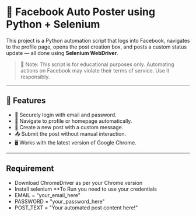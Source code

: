 # 🤖 Facebook Auto Poster using Python + Selenium

This project is a Python automation script that logs into Facebook, navigates to the profile page, opens the post creation box, and posts a custom status update — all done using **Selenium WebDriver**.

> 🚨 Note: This script is for educational purposes only. Automating actions on Facebook may violate their terms of service. Use it responsibly.

---

## 🔧 Features

- 🔐 Securely login with email and password.
- 🧭 Navigate to profile or homepage automatically.
- 💬 Create a new post with a custom message.
- 📤 Submit the post without manual interaction.
- 🖥️ Works with the latest version of Google Chrome.

---

## Requirement
- Download ChromeDriver as per your Chrome version
- Install selenium
**To Run you need to use your credentials
- EMAIL = "your_email_here"
- PASSWORD = "your_password_here"
- POST_TEXT = "Your automated post content here!"


